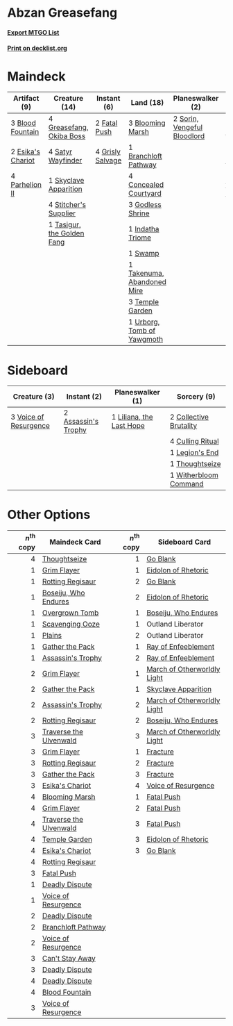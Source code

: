 # Abzan Greasefang

#### [Export MTGO List](../collection/Abzan%20Greasefang/Abzan%20Greasefang.txt)
#### [Print on decklist.org](http://decklist.org/?deckmain=3%09Blood%20Fountain%0A3%09Blooming%20Marsh%0A1%09Branchloft%20Pathway%0A2%09Can't%20Stay%20Away%0A4%09Concealed%20Courtyard%0A4%09Darkbore%20Pathway%0A2%09Esika's%20Chariot%0A2%09Fatal%20Push%0A3%09Godless%20Shrine%0A4%09Greasefang,%20Okiba%20Boss%0A4%09Grisly%20Salvage%0A1%09Indatha%20Triome%0A4%09Parhelion%20II%0A4%09Satyr%20Wayfinder%0A1%09Skyclave%20Apparition%0A2%09Sorin,%20Vengeful%20Bloodlord%0A4%09Stitcher's%20Supplier%0A1%09Swamp%0A1%09Takenuma,%20Abandoned%20Mire%0A1%09Tasigur,%20the%20Golden%20Fang%0A3%09Temple%20Garden%0A3%09Thoughtseize%0A2%09Traverse%20the%20Ulvenwald%0A1%09Urborg,%20Tomb%20of%20Yawgmoth&deckside=2%09Assassin's%20Trophy%0A2%09Collective%20Brutality%0A4%09Culling%20Ritual%0A1%09Legion's%20End%0A1%09Liliana,%20the%20Last%20Hope%0A1%09Thoughtseize%0A3%09Voice%20of%20Resurgence%0A1%09Witherbloom%20Command)
# Maindeck

|                                        Artifact (9)                                        |                                            Creature (14)                                            |                                        Instant (6)                                        |                                              Land (18)                                              |                                           Planeswalker (2)                                           |                                            Sorcery (7)                                            |   Unknown (4)    |
|--------------------------------------------------------------------------------------------|-----------------------------------------------------------------------------------------------------|-------------------------------------------------------------------------------------------|-----------------------------------------------------------------------------------------------------|------------------------------------------------------------------------------------------------------|---------------------------------------------------------------------------------------------------|------------------|
|3 [Blood Fountain](http://gatherer.wizards.com/Pages/Card/Details.aspx?multiverseid=540939) |4 [Greasefang, Okiba Boss](http://gatherer.wizards.com/Pages/Card/Details.aspx?multiverseid=548531)  |2 [Fatal Push](http://gatherer.wizards.com/Pages/Card/Details.aspx?multiverseid=423724)    |3 [Blooming Marsh](http://gatherer.wizards.com/Pages/Card/Details.aspx?multiverseid=417816)          |2 [Sorin, Vengeful Bloodlord](http://gatherer.wizards.com/Pages/Card/Details.aspx?multiverseid=461144)|2 [Can't Stay Away](http://gatherer.wizards.com/Pages/Card/Details.aspx?multiverseid=535005)       |4 Darkbore Pathway|
|2 [Esika's Chariot](http://gatherer.wizards.com/Pages/Card/Details.aspx?multiverseid=503783)|4 [Satyr Wayfinder](http://gatherer.wizards.com/Pages/Card/Details.aspx?multiverseid=378508)         |4 [Grisly Salvage](http://gatherer.wizards.com/Pages/Card/Details.aspx?multiverseid=405253)|1 [Branchloft Pathway](http://gatherer.wizards.com/Pages/Card/Details.aspx?multiverseid=491909)      |                                                                                                      |3 [Thoughtseize](http://gatherer.wizards.com/Pages/Card/Details.aspx?multiverseid=438676)          |                  |
|4 [Parhelion II](http://gatherer.wizards.com/Pages/Card/Details.aspx?multiverseid=460951)   |1 [Skyclave Apparition](http://gatherer.wizards.com/Pages/Card/Details.aspx?multiverseid=495603)     |                                                                                           |4 [Concealed Courtyard](http://gatherer.wizards.com/Pages/Card/Details.aspx?multiverseid=417818)     |                                                                                                      |2 [Traverse the Ulvenwald](http://gatherer.wizards.com/Pages/Card/Details.aspx?multiverseid=409998)|                  |
|                                                                                            |4 [Stitcher's Supplier](http://gatherer.wizards.com/Pages/Card/Details.aspx?multiverseid=447257)     |                                                                                           |3 [Godless Shrine](http://gatherer.wizards.com/Pages/Card/Details.aspx?multiverseid=405099)          |                                                                                                      |                                                                                                   |                  |
|                                                                                            |1 [Tasigur, the Golden Fang](http://gatherer.wizards.com/Pages/Card/Details.aspx?multiverseid=391937)|                                                                                           |1 [Indatha Triome](http://gatherer.wizards.com/Pages/Card/Details.aspx?multiverseid=479768)          |                                                                                                      |                                                                                                   |                  |
|                                                                                            |                                                                                                     |                                                                                           |1 [Swamp](http://gatherer.wizards.com/Pages/Card/Details.aspx?multiverseid=439858)                   |                                                                                                      |                                                                                                   |                  |
|                                                                                            |                                                                                                     |                                                                                           |1 [Takenuma, Abandoned Mire](http://gatherer.wizards.com/Pages/Card/Details.aspx?multiverseid=548591)|                                                                                                      |                                                                                                   |                  |
|                                                                                            |                                                                                                     |                                                                                           |3 [Temple Garden](http://gatherer.wizards.com/Pages/Card/Details.aspx?multiverseid=405112)           |                                                                                                      |                                                                                                   |                  |
|                                                                                            |                                                                                                     |                                                                                           |1 [Urborg, Tomb of Yawgmoth](http://gatherer.wizards.com/Pages/Card/Details.aspx?multiverseid=383425)|                                                                                                      |                                                                                                   |                  |


# Sideboard

|                                          Creature (3)                                          |                                         Instant (2)                                          |                                         Planeswalker (1)                                          |                                           Sorcery (9)                                           |
|------------------------------------------------------------------------------------------------|----------------------------------------------------------------------------------------------|---------------------------------------------------------------------------------------------------|-------------------------------------------------------------------------------------------------|
|3 [Voice of Resurgence](http://gatherer.wizards.com/Pages/Card/Details.aspx?multiverseid=368951)|2 [Assassin's Trophy](http://gatherer.wizards.com/Pages/Card/Details.aspx?multiverseid=452902)|1 [Liliana, the Last Hope](http://gatherer.wizards.com/Pages/Card/Details.aspx?multiverseid=414388)|2 [Collective Brutality](http://gatherer.wizards.com/Pages/Card/Details.aspx?multiverseid=414380)|
|                                                                                                |                                                                                              |                                                                                                   |4 [Culling Ritual](http://gatherer.wizards.com/Pages/Card/Details.aspx?multiverseid=513664)      |
|                                                                                                |                                                                                              |                                                                                                   |1 [Legion's End](http://gatherer.wizards.com/Pages/Card/Details.aspx?multiverseid=466860)        |
|                                                                                                |                                                                                              |                                                                                                   |1 [Thoughtseize](http://gatherer.wizards.com/Pages/Card/Details.aspx?multiverseid=438676)        |
|                                                                                                |                                                                                              |                                                                                                   |1 [Witherbloom Command](http://gatherer.wizards.com/Pages/Card/Details.aspx?multiverseid=513740) |


# Other Options

|*n*<sup>th</sup> copy|                                          Maindeck Card                                          |*n*<sup>th</sup> copy|                                            Sideboard Card                                            |
|--------------------:|-------------------------------------------------------------------------------------------------|--------------------:|------------------------------------------------------------------------------------------------------|
|                    4|[Thoughtseize](http://gatherer.wizards.com/Pages/Card/Details.aspx?multiverseid=438676)          |                    1|[Go Blank](http://gatherer.wizards.com/Pages/Card/Details.aspx?multiverseid=513549)                   |
|                    1|[Grim Flayer](http://gatherer.wizards.com/Pages/Card/Details.aspx?multiverseid=414489)           |                    1|[Eidolon of Rhetoric](http://gatherer.wizards.com/Pages/Card/Details.aspx?multiverseid=380409)        |
|                    1|[Rotting Regisaur](http://gatherer.wizards.com/Pages/Card/Details.aspx?multiverseid=466865)      |                    2|[Go Blank](http://gatherer.wizards.com/Pages/Card/Details.aspx?multiverseid=513549)                   |
|                    1|[Boseiju, Who Endures](http://gatherer.wizards.com/Pages/Card/Details.aspx?multiverseid=548579)  |                    2|[Eidolon of Rhetoric](http://gatherer.wizards.com/Pages/Card/Details.aspx?multiverseid=380409)        |
|                    1|[Overgrown Tomb](http://gatherer.wizards.com/Pages/Card/Details.aspx?multiverseid=405103)        |                    1|[Boseiju, Who Endures](http://gatherer.wizards.com/Pages/Card/Details.aspx?multiverseid=548579)       |
|                    1|[Scavenging Ooze](http://gatherer.wizards.com/Pages/Card/Details.aspx?multiverseid=420783)       |                    1|Outland Liberator                                                                                     |
|                    1|[Plains](http://gatherer.wizards.com/Pages/Card/Details.aspx?multiverseid=439856)                |                    2|Outland Liberator                                                                                     |
|                    1|[Gather the Pack](http://gatherer.wizards.com/Pages/Card/Details.aspx?multiverseid=398448)       |                    1|[Ray of Enfeeblement](http://gatherer.wizards.com/Pages/Card/Details.aspx?multiverseid=527403)        |
|                    1|[Assassin's Trophy](http://gatherer.wizards.com/Pages/Card/Details.aspx?multiverseid=452902)     |                    2|[Ray of Enfeeblement](http://gatherer.wizards.com/Pages/Card/Details.aspx?multiverseid=527403)        |
|                    2|[Grim Flayer](http://gatherer.wizards.com/Pages/Card/Details.aspx?multiverseid=414489)           |                    1|[March of Otherworldly Light](http://gatherer.wizards.com/Pages/Card/Details.aspx?multiverseid=548321)|
|                    2|[Gather the Pack](http://gatherer.wizards.com/Pages/Card/Details.aspx?multiverseid=398448)       |                    1|[Skyclave Apparition](http://gatherer.wizards.com/Pages/Card/Details.aspx?multiverseid=495603)        |
|                    2|[Assassin's Trophy](http://gatherer.wizards.com/Pages/Card/Details.aspx?multiverseid=452902)     |                    2|[March of Otherworldly Light](http://gatherer.wizards.com/Pages/Card/Details.aspx?multiverseid=548321)|
|                    2|[Rotting Regisaur](http://gatherer.wizards.com/Pages/Card/Details.aspx?multiverseid=466865)      |                    2|[Boseiju, Who Endures](http://gatherer.wizards.com/Pages/Card/Details.aspx?multiverseid=548579)       |
|                    3|[Traverse the Ulvenwald](http://gatherer.wizards.com/Pages/Card/Details.aspx?multiverseid=409998)|                    3|[March of Otherworldly Light](http://gatherer.wizards.com/Pages/Card/Details.aspx?multiverseid=548321)|
|                    3|[Grim Flayer](http://gatherer.wizards.com/Pages/Card/Details.aspx?multiverseid=414489)           |                    1|[Fracture](http://gatherer.wizards.com/Pages/Card/Details.aspx?multiverseid=513680)                   |
|                    3|[Rotting Regisaur](http://gatherer.wizards.com/Pages/Card/Details.aspx?multiverseid=466865)      |                    2|[Fracture](http://gatherer.wizards.com/Pages/Card/Details.aspx?multiverseid=513680)                   |
|                    3|[Gather the Pack](http://gatherer.wizards.com/Pages/Card/Details.aspx?multiverseid=398448)       |                    3|[Fracture](http://gatherer.wizards.com/Pages/Card/Details.aspx?multiverseid=513680)                   |
|                    3|[Esika's Chariot](http://gatherer.wizards.com/Pages/Card/Details.aspx?multiverseid=503783)       |                    4|[Voice of Resurgence](http://gatherer.wizards.com/Pages/Card/Details.aspx?multiverseid=368951)        |
|                    4|[Blooming Marsh](http://gatherer.wizards.com/Pages/Card/Details.aspx?multiverseid=417816)        |                    1|[Fatal Push](http://gatherer.wizards.com/Pages/Card/Details.aspx?multiverseid=423724)                 |
|                    4|[Grim Flayer](http://gatherer.wizards.com/Pages/Card/Details.aspx?multiverseid=414489)           |                    2|[Fatal Push](http://gatherer.wizards.com/Pages/Card/Details.aspx?multiverseid=423724)                 |
|                    4|[Traverse the Ulvenwald](http://gatherer.wizards.com/Pages/Card/Details.aspx?multiverseid=409998)|                    3|[Fatal Push](http://gatherer.wizards.com/Pages/Card/Details.aspx?multiverseid=423724)                 |
|                    4|[Temple Garden](http://gatherer.wizards.com/Pages/Card/Details.aspx?multiverseid=405112)         |                    3|[Eidolon of Rhetoric](http://gatherer.wizards.com/Pages/Card/Details.aspx?multiverseid=380409)        |
|                    4|[Esika's Chariot](http://gatherer.wizards.com/Pages/Card/Details.aspx?multiverseid=503783)       |                    3|[Go Blank](http://gatherer.wizards.com/Pages/Card/Details.aspx?multiverseid=513549)                   |
|                    4|[Rotting Regisaur](http://gatherer.wizards.com/Pages/Card/Details.aspx?multiverseid=466865)      |                     |                                                                                                      |
|                    3|[Fatal Push](http://gatherer.wizards.com/Pages/Card/Details.aspx?multiverseid=423724)            |                     |                                                                                                      |
|                    1|[Deadly Dispute](http://gatherer.wizards.com/Pages/Card/Details.aspx?multiverseid=527381)        |                     |                                                                                                      |
|                    1|[Voice of Resurgence](http://gatherer.wizards.com/Pages/Card/Details.aspx?multiverseid=368951)   |                     |                                                                                                      |
|                    2|[Deadly Dispute](http://gatherer.wizards.com/Pages/Card/Details.aspx?multiverseid=527381)        |                     |                                                                                                      |
|                    2|[Branchloft Pathway](http://gatherer.wizards.com/Pages/Card/Details.aspx?multiverseid=491909)    |                     |                                                                                                      |
|                    2|[Voice of Resurgence](http://gatherer.wizards.com/Pages/Card/Details.aspx?multiverseid=368951)   |                     |                                                                                                      |
|                    3|[Can't Stay Away](http://gatherer.wizards.com/Pages/Card/Details.aspx?multiverseid=535005)       |                     |                                                                                                      |
|                    3|[Deadly Dispute](http://gatherer.wizards.com/Pages/Card/Details.aspx?multiverseid=527381)        |                     |                                                                                                      |
|                    4|[Deadly Dispute](http://gatherer.wizards.com/Pages/Card/Details.aspx?multiverseid=527381)        |                     |                                                                                                      |
|                    4|[Blood Fountain](http://gatherer.wizards.com/Pages/Card/Details.aspx?multiverseid=540939)        |                     |                                                                                                      |
|                    3|[Voice of Resurgence](http://gatherer.wizards.com/Pages/Card/Details.aspx?multiverseid=368951)   |                     |                                                                                                      |

